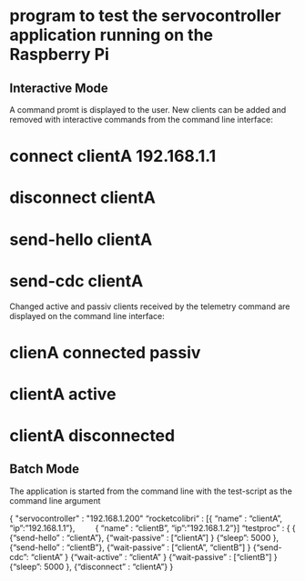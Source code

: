 program to test the servocontroller application running on the Raspberry Pi
===========================================================================

Interactive Mode
---------------------------------------------------------------------------
A command promt is displayed to the user. New clients can be added and
removed with interactive commands from the command line interface:


# connect clientA 192.168.1.1

# disconnect clientA

# send-hello clientA

# send-cdc clientA


Changed active and passiv clients received by the telemetry command are displayed 
on the command line interface:

# clienA connected passiv

# clientA active

# clientA disconnected



Batch Mode
---------------------------------------------------------------------------
The application is started from the command line with the test-script as the command line argument

{
	"servocontroller" : "192.168.1.200"
	“rocketcolibri“ : [{ “name” : “clientA”, “ip”:”192.168.1.1”}, 
        		   { “name” : “clientB”, “ip”:”192.168.1.2”}]
	“testproc” : { {
	{“send-hello” : “clientA”},
	{“wait-passive” : [“clientA”] }
	{“sleep”: 5000 },
	{“send-hello” : “clientB”},
	{“wait-passive” : [“clientA”, “clientB”] }
	{“send-cdc”: “clientA” }
	{“wait-active” : “clientA” }
	{“wait-passive” : [“clientB”] }
	{“sleep”: 5000 },
	{“disconnect” : “clientA”}
}

